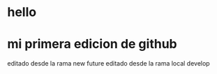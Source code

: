 # hello

# mi primera edicion de github

editado desde la rama new future
editado desde la rama local develop
